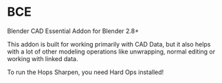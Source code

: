 # BCE
Blender CAD Essential Addon for Blender 2.8+

This addon is built for working primarily with CAD Data, but it also helps with a lot of other modeling operations like unwrapping, normal editing or working with linked data.

To run the Hops Sharpen, you need Hard Ops installed!